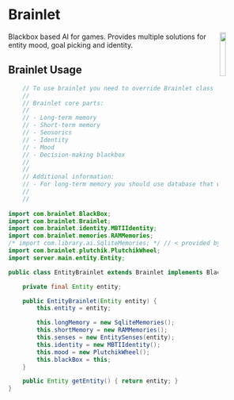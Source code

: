 # Brainlet

<img src="https://i.imgur.com/szd80IM.png" width="15%" height="15%" align="right"/>

Blackbox based AI for games. Provides multiple solutions for entity mood, goal picking and identity.


## Brainlet Usage
```java
    // To use brainlet you need to override Brainlet class
    // 
    // Brainlet core parts:
    // 
    // - Long-term memory
    // - Short-term memory
    // - Sensorics
    // - Identity
    // - Mood
    // - Decision-making blackbox
    // 
    //
    // Additional information:
    // - For long-term memory you should use database that won't use RAM to avoid hauling megabytes of data.
    // 
    // 
    
import com.brainlet.BlackBox;
import com.brainlet.Brainlet;
import com.brainlet.identity.MBTIIdentity;
import com.brainlet.memories.RAMMemories;
/* import com.library.ai.SqliteMemories; */ // < provided by you
import com.brainlet.plutchik.PlutchikWheel;
import server.main.entity.Entity;

public class EntityBrainlet extends Brainlet implements BlackBox {

    private final Entity entity;

    public EntityBrainlet(Entity entity) {
        this.entity = entity;

        this.longMemory = new SqliteMemories();
        this.shortMemory = new RAMMemories();
        this.senses = new EntitySenses(entity);
        this.identity = new MBTIIdentity();
        this.mood = new PlutchikWheel();
        this.blackBox = this;
    }

    public Entity getEntity() { return entity; }
}

```
